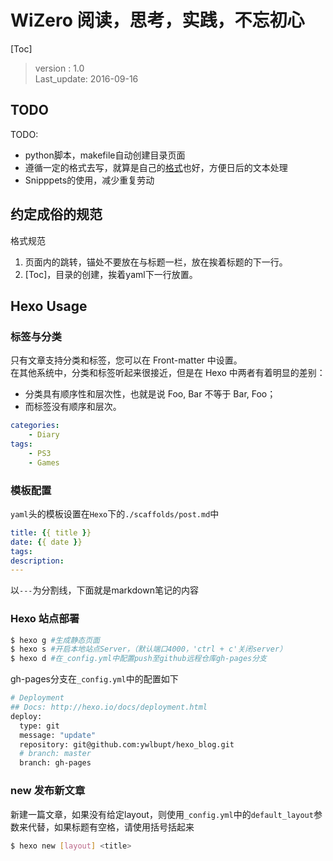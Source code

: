 # WiZero 阅读，思考，实践，不忘初心 #
[Toc]

> version : 1.0  
> Last_update: 2016-09-16  

## TODO ##

TODO:
* python脚本，makefile自动创建目录页面
* 遵循一定的格式去写，就算是自己的[格式](#Regulation)也好，方便日后的文本处理
* Snipppets的使用，减少重复劳动

## 约定成俗的规范 ##
<span id='Regulation'>格式规范</span>

1. 页面内的跳转，锚处不要放在与标题一栏，放在挨着标题的下一行。
2. [Toc]，目录的创建，挨着yaml下一行放置。

## Hexo Usage

### 标签与分类 ###

只有文章支持分类和标签，您可以在 Front-matter 中设置。  
在其他系统中，分类和标签听起来很接近，但是在 Hexo 中两者有着明显的差别：
* 分类具有顺序性和层次性，也就是说 Foo, Bar 不等于 Bar, Foo；
* 而标签没有顺序和层次。
```yaml
categories:
    - Diary
tags:
    - PS3
    - Games
```

### 模板配置 ###

`yaml`头的模板设置在`Hexo`下的`./scaffolds/post.md`中
```yaml
title: {{ title }}
date: {{ date }}
tags:
description:
---
```
以`---`为分割线，下面就是markdown笔记的内容

### Hexo 站点部署 ###

```bash
$ hexo g #生成静态页面
$ hexo s #开启本地站点Server，（默认端口4000，'ctrl + c'关闭server）
$ hexo d #在_config.yml中配置push至github远程仓库gh-pages分支
```
gh-pages分支在`_config.yml`中的配置如下

``` bash
# Deployment
## Docs: http://hexo.io/docs/deployment.html
deploy:
  type: git
  message: "update"
  repository: git@github.com:ywlbupt/hexo_blog.git
  # branch: master
  branch: gh-pages
```

### new 发布新文章 ###

新建一篇文章，如果没有给定layout，则使用`_config.yml`中的`default_layout`参数来代替，如果标题有空格，请使用括号括起来
```bash
$ hexo new [layout] <title>
```
